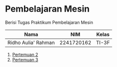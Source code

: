 # Pembelajaran Mesin

Berisi Tugas Praktikum Pembelajaran Mesin

| Nama | NIM | Kelas |
| --- | --- | --- |
| Ridho Aulia' Rahman | 2241720162 | TI-3F |

1. <a href="pertemuan_02">Pertemuan 2</a>
2. <a href="pertemuan_03">Pertemuan 3</a>